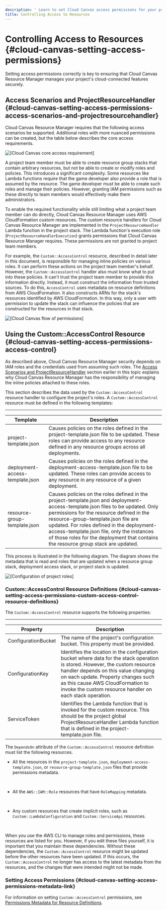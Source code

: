 ```yaml
---
description: ' Learn to set Cloud Canvas access permissions for your project. '
title: Controlling Access to Resources
---
```

# Controlling Access to Resources {#cloud-canvas-setting-access-permissions}

Setting access permissions correctly is key to ensuring that Cloud Canvas Resource Manager manages your project's cloud\-connected features securely\.

## Access Scenarios and ProjectResourceHandler {#cloud-canvas-setting-access-permissions-access-scenarios-and-projectresourcehandler}

Cloud Canvas Resource Manager requires that the following access scenarios be supported\. Additional roles with more nuanced permissions can be created, but the table below describes the core access requirements\.

![\[Cloud Canvas core access requirement\]](/images/userguide/cloud_canvas/cloud-canvas-setting-access-permissions-core-access-reqs.png)

A project team member must be able to create resource group stacks that contain arbitrary resources, but not be able to create or modify roles and policies\. This introduces a significant complexity\. Some resources like Lambda functions require that the game developer also provide a role that is assumed by the resource\. The game developer must be able to create such roles and manage their policies\. However, granting IAM permissions such as these directly to team members would effectively make them administrators\.

To enable the required functionality while still limiting what a project team member can do directly, Cloud Canvas Resource Manager uses AWS CloudFormation custom resources\. The custom resource handlers for Cloud Canvas Resource Manager are implemented in the `ProjectResourceHandler` Lambda function in the project stack\. The Lambda function's execution role \(`ProjectResourceHandlerExecution`\) grants permissions that Cloud Canvas Resource Manager requires\. These permissions are not granted to project team members\.

For example, the `Custom::AccessControl` resource, described in detail later in this document, is responsible for managing inline policies on various roles\. It can perform these actions on the project team member's behalf\. However, the `Custom::AccessControl` handler also must know what to put into these policies\. It can't trust the project team member to provide this information directly\. Instead, it must construct the information from trusted sources\. To do this, `AccessControl` uses metadata on resource definitions from AWS CloudFormation\. It also constructs ARNs for the stack's resources identified by AWS CloudFormation\. In this way, only a user with permission to update the stack can influence the policies that are constructed for the resources in that stack\.

![\[Cloud Canvas flow of permissions\]](/images/userguide/cloud_canvas/cloud-canvas-setting-access-permissions-flow.png)

## Using the Custom::AccessControl Resource {#cloud-canvas-setting-access-permissions-access-control}

As described above, Cloud Canvas Resource Manager security depends on IAM roles and the credentials used from assuming such roles\. The [Access Scenarios and ProjectResourceHandler](#cloud-canvas-setting-access-permissions-access-scenarios-and-projectresourcehandler) section earlier in this topic explains why Cloud Canvas Resource Manager has the responsibility of managing the inline policies attached to these roles\.

This section describes the data used by the `Custom::AccessControl` resource handler to configure the project's roles\. A `Custom::AccessControl` resource must be defined in the following templates:


****

| Template | Description |
| --- | --- |
| project\-template\.json | Causes policies on the roles defined in the project\-template\.json file to be updated\. These roles can provide access to any resource defined in any resource groups across all deployments\. |
| deployment\-access\-template\.json | Causes policies on the roles defined in the deployment\-access\-template\.json file to be updated\. These roles can provide access to any resource in any resource of a given deployment\. |
| resource\-group\-template\.json | Causes policies on the roles defined in the project\-template\.json and deployment\-access\-template\.json files to be updated\. Only permissions for the resource defined in the resource\-group\-template\.json file are updated\. For roles defined in the deployment\-access\-template\.json file, only the instances of those roles for the deployment that contains the resource group stack are updated\. |

This process is illustrated in the following diagram\. The diagram shows the metadata that is read and roles that are updated when a resource group stack, deployment access stack, or project stack is updated\.

![\[Configuration of project roles\]](/images/userguide/cloud_canvas/cloud-canvas-setting-access-permissions-project-role-cfg.png)

### Custom::AccessControl Resource Definitions {#cloud-canvas-setting-access-permissions-custom-access-control-resource-definitions}

The `Custom::AccessControl` resource supports the following properties:


****

| Property | Description |
| --- | --- |
| ConfigurationBucket | The name of the project's configuration bucket\. This property must be provided\. |
| ConfigurationKey | Identifies the location in the configuration bucket where data for the stack operation is stored\. However, the custom resource handler depends on this value changing on each update\. Property changes such as this cause AWS CloudFormation to invoke the custom resource handler on each stack operation\. |
| ServiceToken | Identifies the Lambda function that is invoked for the custom resource\. This should be the project global ProjectResourceHandler Lambda function that is defined in the project\-template\.json file\. |

The `DependsOn` attribute of the `Custom::AccessControl` resource definition must list the following resources\.
+ All the resources in the `project-template.json`, `deployment-access-template.json`, or `resource-group-template.json` files that provide permissions metadata\.

   
+ All the `AWS::IAM::Role` resources that have `RoleMapping` metadata\.

   
+ Any custom resources that create implicit roles, such as `Custom::LambdaConfiguration` and `Custom::ServiceApi` resources\.

   

When you use the AWS CLI to manage roles and permissions, these resources are listed for you\. However, if you edit these files yourself, it is important that you maintain these dependencies\. Without these dependencies, the `Custom::AccessControl` resource might be updated before the other resources have been updated\. If this occurs, the `Custom::AccessControl` no longer has access to the latest metadata from the resources, and the changes that were intended might not be made\.

### Setting Access Permissions {#cloud-canvas-setting-access-permissions-metadata-link}

For information on setting `Custom::AccessControl` permissions, see [Permissions Metadata for Resource Definitions](/docs/userguide/permissions-metadata-for-resource-definitions.md)\.